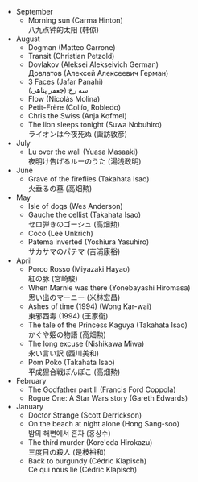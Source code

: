 
- September
    - Morning sun (Carma Hinton)  
      八九点钟的太阳 (韩倞)
- August
    - Dogman (Matteo Garrone)
    - Transit (Christian Petzold)
    - Dovlakov (Aleksei Alekseivich German)  
      Довлатов (Алексей Алексеевич Герман)
    - 3 Faces (Jafar Panahi)  
      <span dir="rtl">سه رخ (جعفر پناهی‎)</span>
    - Flow (Nicolás Molina)
    - Petit-Frère (Collío, Robledo)
    - Chris the Swiss (Anja Kofmel)
    - The lion sleeps tonight (Suwa Nobuhiro)  
      ライオンは今夜死ぬ (諏訪敦彦)
- July
    - Lu over the wall (Yuasa Masaaki)  
      夜明け告げるルーのうた (湯浅政明)
- June
    - Grave of the fireflies (Takahata Isao)  
      火垂るの墓 (高畑勲)
- May
    - Isle of dogs (Wes Anderson)
    - Gauche the cellist (Takahata Isao)  
      セロ弾きのゴーシュ (高畑勲)
    - Coco (Lee Unkrich)
    - Patema inverted (Yoshiura Yasuhiro)  
      サカサマのパテマ (吉浦康裕)
- April
    - Porco Rosso (Miyazaki Hayao)  
      紅の豚 (宮崎駿)
    - When Marnie was there (Yonebayashi Hiromasa)  
      思い出のマーニー (米林宏昌)
    - Ashes of time (1994) (Wong Kar-wai)  
      東邪西毒 (1994) (王家衛)
    - The tale of the Princess Kaguya (Takahata Isao)  
      かぐや姫の物語 (高畑勲)
    - The long excuse (Nishikawa Miwa)  
      永い言い訳 (西川美和)
    - Pom Poko (Takahata Isao)  
      平成狸合戦ぽんぽこ (高畑勲)
- February
    - The Godfather part II (Francis Ford Coppola)
    - Rogue One: A Star Wars story (Gareth Edwards)
- January
    - Doctor Strange (Scott Derrickson)
    - On the beach at night alone (Hong Sang-soo)  
      밤의 해변에서 혼자 (홍상수)
    - The third murder (Kore'eda Hirokazu)  
      三度目の殺人 (是枝裕和)
    - Back to burgundy (Cédric Klapisch)  
      Ce qui nous lie (Cédric Klapisch)
